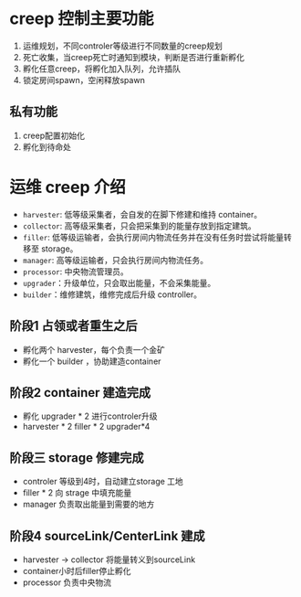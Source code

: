 # creep 控制主要功能

1. 运维规划，不同controler等级进行不同数量的creep规划
2. 死亡收集，当creep死亡时通知到模块，判断是否进行重新孵化
3. 孵化任意creep，将孵化加入队列，允许插队
4. 锁定房间spawn，空闲释放spawn

## 私有功能

1. creep配置初始化
2. 孵化到待命处

# 运维 creep 介绍

- `harvester`: 低等级采集者，会自发的在脚下修建和维持 container。
- `collector`: 高等级采集者，只会把采集到的能量存放到指定建筑。
- `filler`: 低等级运输者，会执行房间内物流任务并在没有任务时尝试将能量转移至 storage。
- `manager`: 高等级运输者，只会执行房间内物流任务。
- `processor`: 中央物流管理员。
- `upgrader`：升级单位，只会取出能量，不会采集能量。
- `builder`：维修建筑，维修完成后升级 controller。

## 阶段1 占领或者重生之后

- 孵化两个 harvester，每个负责一个金矿
- 孵化一个 builder ，协助建造container

## 阶段2 container 建造完成

- 孵化 upgrader \* 2 进行controler升级
- harvester \* 2 filler \* 2 upgrader\*4

## 阶段三 storage 修建完成

- controler 等级到4时，自动建立storage 工地
- filler \* 2 向 strage 中填充能量
- manager 负责取出能量到需要的地方

## 阶段4 sourceLink/CenterLink 建成

- harvester -> collector 将能量转义到sourceLink
- container小时后filler停止孵化
- processor 负责中央物流
